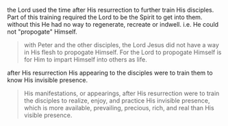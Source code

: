 the Lord used the time after His resurrection to further train His disciples. Part
of this training required the Lord to be the Spirit to get into them. without this
He had no way to regenerate, recreate or indwell. i.e. He could not "propogate"
Himself.

> with Peter and the other disciples, the Lord Jesus did not have a way in His flesh to propogate Himself. For the Lord to propogate Himself is for Him to impart Himself into others as life.

after His resurrection His appearing to the disciples were to train them to know His invisible presence.

> His manifestations, or appearings, after His resurrection were to train the disciples to realize, enjoy, and practice His invisible presence, which is more available, prevailing, precious, rich, and real than His visible presence.
